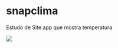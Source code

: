 # snapclima

Estudo de Site app que  mostra temperatura 

<img src="https://github.com/allysonaggp/snapclima/blob/master/assets/snapclima.png">
